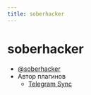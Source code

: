 ```yaml
---
title: soberhacker
---
```


# soberhacker

- [@soberhacker](https://t.me/soberhacker/)
- Автор плагинов
  - [Telegram Sync](<../Плагины/Telegram Sync.md>)
